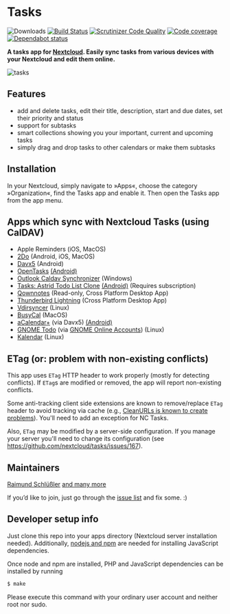# Tasks
![Downloads](https://img.shields.io/github/downloads/nextcloud/tasks/total.svg) [![Build Status](https://scrutinizer-ci.com/g/nextcloud/tasks/badges/build.png?b=master)](https://scrutinizer-ci.com/g/nextcloud/tasks/build-status/master) [![Scrutinizer Code Quality](https://scrutinizer-ci.com/g/nextcloud/tasks/badges/quality-score.png?b=master)](https://scrutinizer-ci.com/g/nextcloud/tasks/?branch=master) [![Code coverage](https://img.shields.io/codecov/c/github/nextcloud/tasks.svg)](https://codecov.io/gh/nextcloud/tasks/) [![Dependabot status](https://img.shields.io/badge/Dependabot-enabled-brightgreen.svg?longCache=true&logo=dependabot)](https://dependabot.com)

**A tasks app for [Nextcloud](http://nextcloud.com). Easily sync tasks from various devices with your Nextcloud and edit them online.**

![tasks](https://raw.githubusercontent.com/nextcloud/tasks/master/screenshots/tasks-1.png)

## Features

* add and delete tasks, edit their title, description, start and due dates, set their priority and status
* support for subtasks
* smart collections showing you your important, current and upcoming tasks
* simply drag and drop tasks to other calendars or make them subtasks

## Installation

In your Nextcloud, simply navigate to »Apps«, choose the category »Organization«, find the Tasks app and enable it.
Then open the Tasks app from the app menu.

## Apps which sync with Nextcloud Tasks (using CalDAV)

* Apple Reminders (iOS, MacOS)
* [2Do](https://www.2doapp.com/) (Android, iOS, MacOS)
* [Davx5](https://www.davx5.com/) (Android)
* [OpenTasks](https://opentasks.app/) [(Android)](https://play.google.com/store/apps/details?id=org.dmfs.tasks)
* [Outlook Caldav Synchronizer](https://caldavsynchronizer.org/)  (Windows)
* [Tasks: Astrid Todo List Clone](https://tasks.org/)  [(Android)](https://play.google.com/store/apps/details?id=org.tasks&pcampaignid=MKT-Other-global-all-co-prtnr-py-PartBadge-Mar2515-1) (Requires subscription)
* [Qownnotes](https://www.qownnotes.org/) (Read-only, Cross Platform Desktop App)
* [Thunderbird Lightning](https://www.thunderbird.net/en-US/calendar/) (Cross Platform Desktop App)
* [Vdirsyncer](https://vdirsyncer.pimutils.org/en/stable/) (Linux)
* [BusyCal](https://www.busymac.com/busycal) (MacOS)
* [aCalendar+](https://acalendar.tapirapps.de/de/support/home) (via Davx5) [(Android)](https://play.google.com/store/apps/details?id=org.withouthat.acalendarplus)
* [GNOME Todo](https://wiki.gnome.org/Apps/Todo) (via [GNOME Online Accounts](https://wiki.gnome.org/Design/SystemSettings/OnlineAccounts)) (Linux)
* [Kalendar](https://apps.kde.org/kalendar/) (Linux)


## ETag (or: problem with non-existing conflicts)

This app uses `ETag` HTTP header to work properly (mostly for detecting conflicts). If `ETag`s are modified or removed, the app will report non-existing conflicts.

Some anti-tracking client side extensions are known to remove/replace `ETag` header to avoid tracking via cache (e.g., [CleanURLs is known to create problems](https://github.com/nextcloud/tasks/issues/2077)). You'll need to add an exception for NC Tasks.

Also, `ETag` may be modified by a server-side configuration. If you manage your server you'll need to change its configuration (see https://github.com/nextcloud/tasks/issues/167).

## Maintainers

[Raimund Schlüßler](https://github.com/raimund-schluessler) [and many more](https://github.com/nextcloud/tasks/graphs/contributors)

If you’d like to join, just go through the [issue list](https://github.com/nextcloud/tasks/issues?q=is%3Aopen+is%3Aissue+label%3A%22starter+issue%22) and fix some. :)

## Developer setup info

Just clone this repo into your apps directory (Nextcloud server installation needed). Additionally,  [nodejs and npm](https://nodejs.org/en/download/package-manager/) are needed for installing JavaScript dependencies.

Once node and npm are installed, PHP and JavaScript dependencies can be installed by running
```bash
$ make
```
Please execute this command with your ordinary user account and neither root nor sudo.
